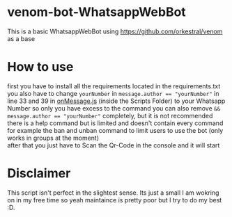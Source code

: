 # venom-bot-WhatsappWebBot

This is a basic WhatsappWebBot using https://github.com/orkestral/venom as a base

# How to use
first you have to install all the requirements located in the requirements.txt <br>
you also have to change `yourNumber` in `message.author == "yourNumber"` in line 33 and 39 in [onMessage.js](Scripts/onMessage.js) (inside the Scripts Folder) to your Whatsapp Number so only you have excess to the command you can also remove  `&& message.author == "yourNumber"` completely, but it is not recommended <br>
there is a help command but is limited and doesn't contain every command for example the ban and unban command to limit users to use the bot (only works in groups at the moment) <br>
after that you just have to Scan the Qr-Code in the console and it will start 

# Disclaimer
This script isn't perfect in the slightest sense. Its just a small I am wokring on in my free time so yeah maintaince is pretty poor but I try to do my best :D.
